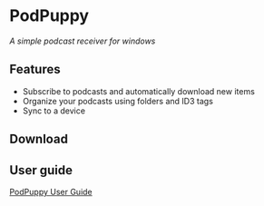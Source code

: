 ﻿# PodPuppy
*A simple podcast receiver for windows*

## Features

* Subscribe to podcasts and automatically download new items
* Organize your podcasts using folders and ID3 tags
* Sync to a device

## Download

## User guide

[PodPuppy User Guide](https://username.github.io/podpuppy)